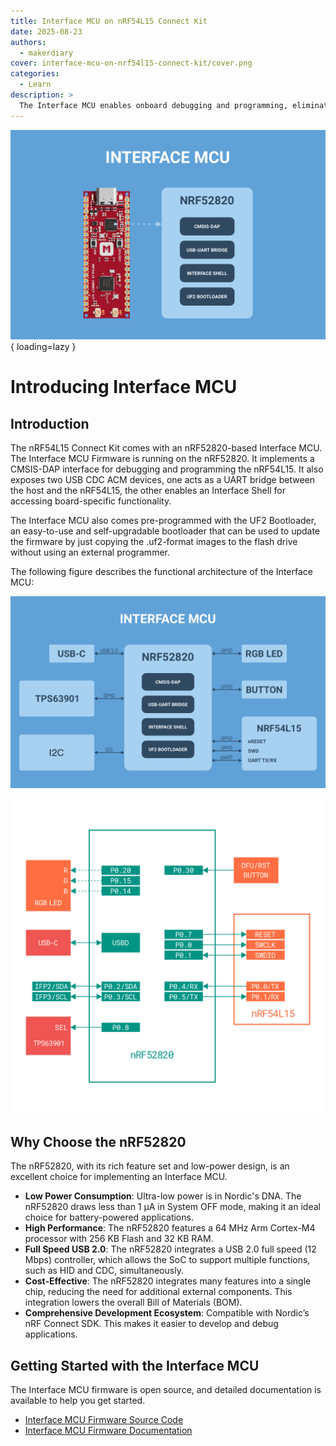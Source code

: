 ```yaml
---
title: Interface MCU on nRF54L15 Connect Kit
date: 2025-08-23
authors:
  - makerdiary
cover: interface-mcu-on-nrf54l15-connect-kit/cover.png
categories:
  - Learn
description: >
  The Interface MCU enables onboard debugging and programming, eliminating the need for external tools, while enabling access to board-specific features.
---
```


![](cover.png){ loading=lazy }

# Introducing Interface MCU

## Introduction

The nRF54L15 Connect Kit comes with an nRF52820-based Interface MCU. The Interface MCU Firmware is running on the nRF52820. It implements a CMSIS-DAP interface for debugging and programming the nRF54L15. It also exposes two USB CDC ACM devices, one acts as a UART bridge between the host and the nRF54L15, the other enables an Interface Shell for accessing board-specific functionality.

The Interface MCU also comes pre-programmed with the UF2 Bootloader, an easy-to-use and self-upgradable bootloader that can be used to update the firmware by just copying the .uf2-format images to the flash drive without using an external programmer.

The following figure describes the functional architecture of the Interface MCU:

![](ifmcu-arch.png)

![](ifmcu-pinout.png)

## Why Choose the nRF52820

The nRF52820, with its rich feature set and low-power design, is an excellent choice for implementing an Interface MCU.

- __Low Power Consumption__: Ultra-low power is in Nordic's DNA. The nRF52820 draws less than 1 µA in System OFF mode, making it an ideal choice for battery-powered applications.
- __High Performance__: The nRF52820 features a 64 MHz Arm Cortex-M4 processor with 256 KB Flash and 32 KB RAM.
- __Full Speed USB 2.0__: The nRF52820 integrates a USB 2.0 full speed (12 Mbps) controller, which allows the SoC to support multiple functions, such as HID and CDC, simultaneously.
- __Cost-Effective__: The nRF52820 integrates many features into a single chip, reducing the need for additional external components. This integration lowers the overall Bill of Materials (BOM).
- __Comprehensive Development Ecosystem__: Compatible with Nordic’s nRF Connect SDK. This makes it easier to develop and debug applications.

## Getting Started with the Interface MCU

The Interface MCU firmware is open source, and detailed documentation is available to help you get started.

<div class="grid cards" markdown>

-   [Interface MCU Firmware Source Code]
-   [Interface MCU Firmware Documentation]

</div>

[Interface MCU Firmware Source Code]: https://github.com/makerdiary/nrf54l15-connectkit/tree/main/applications/ifmcu_firmware
[Interface MCU Firmware Documentation]: https://wiki.makerdiary.com/nrf54l15-connectkit/guides/ncs/applications/ifmcu/
